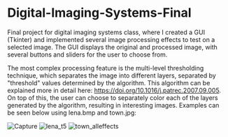 # Digital-Imaging-Systems-Final

Final project for digital imaging systems class, where I created a GUI (Tkinter) and implemented several image processing effects to test on a selected image. The GUI displays the original and processed image, with several buttons and sliders for the user to choose from.

The most complex processing feature is the multi-level thresholding technique, which separates the image into different layers, separated by "threshold" values determined by the algorithm. This algorithm can be explained more in detail here: https://doi.org/10.1016/j.patrec.2007.09.005. On top of this, the user can choose to separately color each of the layers generated by the algorithm, resulting in interesting images. Examples can be seen below using lena.bmp and town.jpg:

![Capture](https://user-images.githubusercontent.com/60052720/112931558-3ebbed00-90d1-11eb-9a5d-83c6df3345dd.PNG)
![lena_t5](https://user-images.githubusercontent.com/60052720/112927310-9eae9580-90c9-11eb-9f25-43f8881c036f.PNG)
![town_alleffects](https://user-images.githubusercontent.com/60052720/112927288-99e9e180-90c9-11eb-99d8-3d643f5b4e29.PNG)
